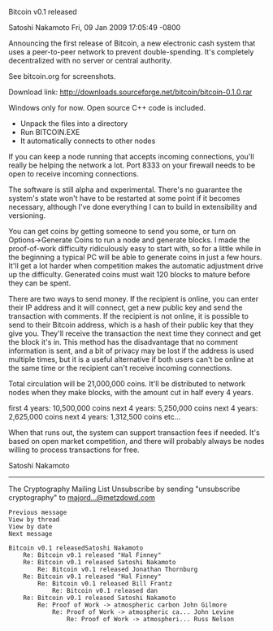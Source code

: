 Bitcoin v0.1 released

Satoshi Nakamoto Fri, 09 Jan 2009 17:05:49 -0800

Announcing the first release of Bitcoin, a new electronic cash
system that uses a peer-to-peer network to prevent double-spending.
It's completely decentralized with no server or central authority.


See bitcoin.org for screenshots.

Download link:
http://downloads.sourceforge.net/bitcoin/bitcoin-0.1.0.rar

Windows only for now.  Open source C++ code is included.

- Unpack the files into a directory
- Run BITCOIN.EXE
- It automatically connects to other nodes

If you can keep a node running that accepts incoming connections,
you'll really be helping the network a lot.  Port 8333 on your
firewall needs to be open to receive incoming connections.

The software is still alpha and experimental.  There's no guarantee
the system's state won't have to be restarted at some point if it
becomes necessary, although I've done everything I can to build in
extensibility and versioning.

You can get coins by getting someone to send you some, or turn on
Options->Generate Coins to run a node and generate blocks.  I made
the proof-of-work difficulty ridiculously easy to start with, so
for a little while in the beginning a typical PC will be able to
generate coins in just a few hours.  It'll get a lot harder when
competition makes the automatic adjustment drive up the difficulty.
Generated coins must wait 120 blocks to mature before they can be
spent.

There are two ways to send money.  If the recipient is online, you
can enter their IP address and it will connect, get a new public
key and send the transaction with comments.  If the recipient is
not online, it is possible to send to their Bitcoin address, which
is a hash of their public key that they give you.  They'll receive
the transaction the next time they connect and get the block it's
in.  This method has the disadvantage that no comment information
is sent, and a bit of privacy may be lost if the address is used
multiple times, but it is a useful alternative if both users can't
be online at the same time or the recipient can't receive incoming
connections.

Total circulation will be 21,000,000 coins.  It'll be distributed
to network nodes when they make blocks, with the amount cut in half
every 4 years.

first 4 years: 10,500,000 coins
next 4 years: 5,250,000 coins
next 4 years: 2,625,000 coins
next 4 years: 1,312,500 coins
etc...

When that runs out, the system can support transaction fees if
needed.  It's based on open market competition, and there will
probably always be nodes willing to process transactions for free.

Satoshi Nakamoto


---------------------------------------------------------------------
The Cryptography Mailing List
Unsubscribe by sending "unsubscribe cryptography" to majord...@metzdowd.com

    Previous message
    View by thread
    View by date
    Next message

    Bitcoin v0.1 releasedSatoshi Nakamoto
        Re: Bitcoin v0.1 released "Hal Finney"
        Re: Bitcoin v0.1 released Satoshi Nakamoto
            Re: Bitcoin v0.1 released Jonathan Thornburg
        Re: Bitcoin v0.1 released "Hal Finney"
            Re: Bitcoin v0.1 released Bill Frantz
                Re: Bitcoin v0.1 released dan
        Re: Bitcoin v0.1 released Satoshi Nakamoto
            Re: Proof of Work -> atmospheric carbon John Gilmore
                Re: Proof of Work -> atmospheric ca... John Levine
                    Re: Proof of Work -> atmospheri... Russ Nelson


